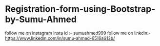 # Registration-form-using-Bootstrap-by-Sumu-Ahmed

follow me on instagram insta id :- sumuahmed999
follow me on linkdin:- https://www.linkedin.com/in/sumu-ahmed-6516a613b/
